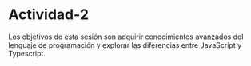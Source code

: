 # Actividad-2
Los objetivos de esta sesión son adquirir conocimientos avanzados del lenguaje de  programación y explorar las diferencias entre JavaScript y Typescript.
